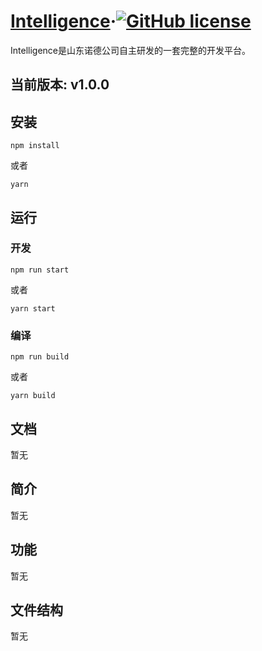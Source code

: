 # [Intelligence](https://github.org/)&middot;[![GitHub license](http://img.shields.io/badge/license-MIT-blue.svg)](https://github.com/facebook/react/blob/master/LICENSE)

Intelligence是山东诺德公司自主研发的一套完整的开发平台。

## 当前版本: v1.0.0

## 安装
```
npm install
```
或者
```
yarn
```

## 运行

### 开发

```
npm run start
```
或者
```
yarn start
```

### 编译
```
npm run build
```
或者
```
yarn build
```
## 文档
暂无

## 简介
暂无

## 功能
暂无

## 文件结构
暂无